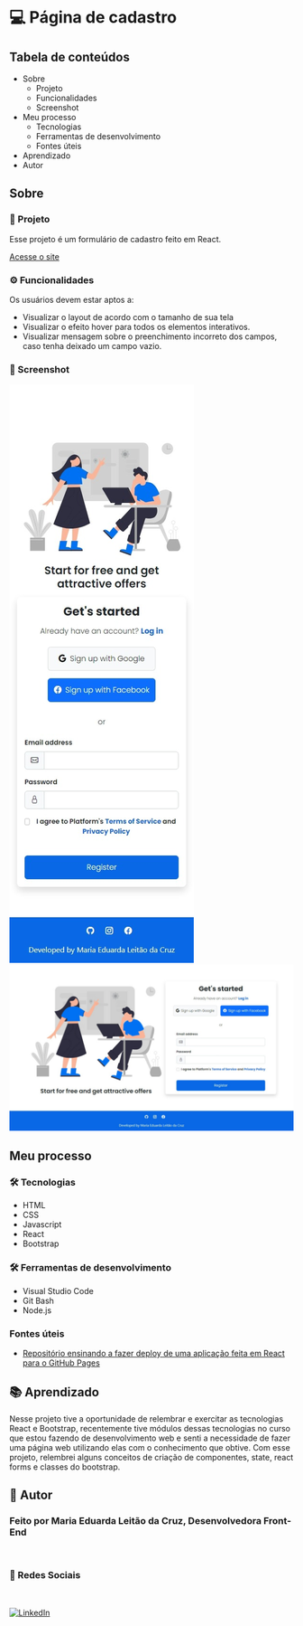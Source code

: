 # 💻 Página de cadastro

## Tabela de conteúdos

- Sobre
    - Projeto
    - Funcionalidades
    - Screenshot
- Meu processo
    - Tecnologias
    - Ferramentas de desenvolvimento
    - Fontes úteis
- Aprendizado
- Autor

## Sobre

### 📑 Projeto

Esse projeto é um formulário de cadastro feito em React.

[Acesse o site](https://mariamourie.github.io/signup-form/)

### ⚙️ Funcionalidades

Os usuários devem estar aptos a:

- Visualizar o layout de acordo com o tamanho de sua tela
- Visualizar o efeito hover para todos os elementos interativos.
- Visualizar mensagem sobre o preenchimento incorreto dos campos, caso tenha deixado um campo vazio.

### 📸 Screenshot

![Mobile Screenshot](./src/assets/images/mobile-design.jpeg)
![Desktop Screenshot](./src/assets/images/desktop-design.jpeg)

## Meu processo

### 🛠️ Tecnologias

- HTML
- CSS
- Javascript
- React
- Bootstrap

### 🛠️ Ferramentas de desenvolvimento

- Visual Studio Code
- Git Bash
- Node.js

### Fontes úteis

- [Repositório ensinando a fazer deploy de uma aplicação feita em React para o GitHub Pages](https://github.com/gitname/react-gh-pages)

## 📚 Aprendizado

Nesse projeto tive a oportunidade de relembrar e exercitar as tecnologias React e Bootstrap, recentemente tive módulos dessas tecnologias no curso que estou fazendo de desenvolvimento web e senti a necessidade de fazer uma página web utilizando elas com o conhecimento que obtive. Com esse projeto, relembrei alguns conceitos de criação de componentes, state, react forms e classes do bootstrap.

## 📍 Autor

   <h3>Feito por Maria Eduarda Leitão da Cruz, Desenvolvedora Front-End</h3>

<br>

### 📲 Redes Sociais

<br>

[![LinkedIn](https://img.shields.io/badge/LinkedIn-%230077B5.svg?logo=linkedin&logoColor=white)](https://linkedin.com/in/maria-eduarda-cruz) 